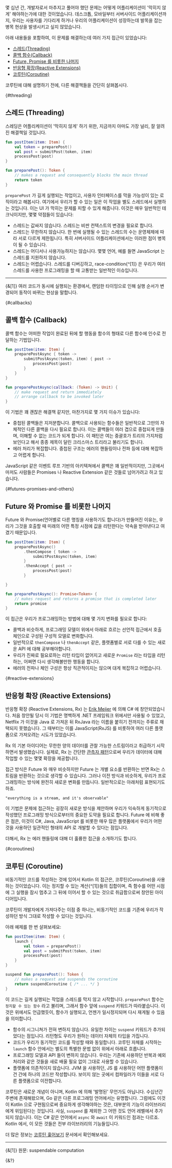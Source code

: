 몇 십년 간, 개발자로서 마추지고 풀어야 했던 문제는 어떻게 어플리케이션이 '막히지 않게' 해야하는가에 대한 것이었습니다.
데스크톱, 모바일부터 서버사이드 어플리케이션까지, 우리는 사용자를 기다리게 하거나 우리의 어플리케이션이 성장하는데 발목을 잡는 병목 현상을 발생시키고 싶지 않았습니다.

아래 내용들을 포함하여, 이 문제를 해결하는데 여러 가지 접근이 있었습니다:

- [스레드(Threading)](#스레드-Threading)
- [콜백 함수(Callback)](#콜백-함수-Callback)
- [Future, Promise 를 비롯한 나머지](#Future-와-Promise-를-비롯한-나머지)
- [반응형 확장(Reactive Extensions)](#반응형-확장-Reactive-Extensions)
- [코루틴(Coroutine)](#코루틴-Coroutine)

코루틴에 대해 설명하기 전에, 다른 해결책들을 간단히 살펴봅시다.

{#threading}
## 스레드 (Threading)
스레딩은 어플리케이션이 '막히지 않게' 하기 위한, 지금까지 아마도 가장 널리, 잘 알려진 해결책일 것입니다.

```kotlin
fun postItem(item: Item) {
    val token = preparePost()
    val post = submitPost(token, item)
    processPost(post)
}

fun preparePost(): Token {
    // makes a request and consequently blocks the main thread
    return token
}
```

`preparePost` 가 길게 실행되는 작업이고, 사용자 인터페이스를 막을 가능성이 있는 로직이라고 해봅시다. 
여기에서 우리가 할 수 있는 일은 이 작업을 별도 스레드에서 실행하는 것입니다.
이는 UI 가 막히는 문제를 피할 수 있게 해줍니다. 
이것은 매우 일반적인 테크닉이지만, 몇몇 약점들이 있습니다:

- 스레드는 값싸지 않습니다. 스레드는 비싼 컨텍스트의 변경을 필요로 합니다.
- 스레드는 무한하지 않습니다. 한 번에 실행될 수 있는 스레드의 수는 운영체제에 따라 서로 다르게 제한됩니다. 특히 서버사이드 어플리케이션에서는 이러한 점이 병목이 될 수 있습니다.
- 스레드는 어디서나 사용가능하지는 않습니다. 몇몇 언어, 예를 들면 JavaScript 는 스레드를 지원하지 않습니다.
- 스레드는 어렵습니다. 스레드를 디버깅하고, race-condition{^[1]} 은 우리가 여러 스레드를 사용한 프로그래밍을 할 때 고통받는 일반적인 이슈입니다.

---
{&[1]} 여러 코드가 동시에 실행되는 환경에서, 랜덤한 타이밍으로 인해 실행 순서가 변경되어 동작이 바뀌는 현상을 말합니다.

{#callbacks}
## 콜백 함수 (Callback)

콜백 함수는 어떠한 작업이 완료된 뒤에 할 행동을 함수의 형태로 다른 함수에 인수로 전달하는 기법입니다.

```kotlin
fun postItem(item: Item) {
    preparePostAsync { token ->
        submitPostAsync(token, item) { post ->
            processPost(post)
        }
    }
}

fun preparePostAsync(callback: (Token) -> Unit) {
    // make request and return immediately
    // arrange callback to be invoked later
}
```

이 기법은 꽤 괜찮은 해결책 같지만, 마찬가지로 몇 가지 이슈가 있습니다:

- 중첩된 콜백들은 지저분합니다. 콜백으로 사용되는 함수들은 일반적으로 그만의 자체적인 다른 콜백을 다시 필요로 합니다.
  이는 콜백들이 여러 겹으로 중첩되게 만들며, 이해할 수 없는 코드가 되게 합니다.
  이 패턴은 여는 중괄호가 트리의 가지처럼 보인다고 해서 종종 제목이 달린 크리스마스 트리라고 불리기도 합니다.
- 에러 처리가 복잡합니다. 중첩된 구조는 에러의 핸들링이나 전파 등에 대해 복잡하고 어렵게 합니다.

JavaScript 같은 이벤트 루프 기반의 아키텍쳐에서 콜백은 꽤 일반적이지만, 그곳에서 마저도 사람들은 Promises 나 Reactive Extension 같은 것들로 넘어가려고 하고 있습니다.  

{#futures-promises-and-others}
## Future 와 Promise 를 비롯한 나머지

Future 와 Promise(언어별로 다른 명칭을 사용하기도 합니다)가 만들어진 이유는, 우리가 그것을 호출할 때 미래의 어떤 특정 시점에 값을 리턴한다는 약속을 받아낸다고 여겼기 때문입니다.
```kotlin
fun postItem(item: Item) {
    preparePostAsync()
        .thenCompose { token ->
            submitPostAsync(token, item)
        }
        .thenAccept { post ->
            processPost(post)
        }

}

fun preparePostAsync(): Promise<Token> {
    // makes request and returns a promise that is completed later
    return promise
}
```

이 접근은 우리가 프로그래밍하는 방법에 대해 몇 가지 변화를 필요로 합니다:

- 콜백과 비슷하게, 프로그래밍 모델이 위에서 아래로 흐르는 선언적 접근에서 호출 체인으로 구성된 구성적 모델로 변화합니다.
- 일반적으로 `thenCompose` 나 `thenAccept` 같은, 플랫폼별로 서로 다를 수 있는 새로운 API 에 대해 공부해야합니다.
- 우리가 진짜로 필요로하는 리턴 타입이 없어지고 새로운 `Promise` 라는 타입을 리턴하는, 어쩌면 다시 생각해볼만한 행동을 합니다.
- 에러의 전파나 체인 구성은 항상 직관적이지는 않으며 대게 복잡하고 어렵습니다.

{#reactive-extensions}
## 반응형 확장 (Reactive Extensions)
반응형 확장 (Reactive Extensions, Rx) 는 [Erik Meijer](https://en.wikipedia.org/wiki/Erik_Meijer_(computer_scientist)) 에 의해 C# 에 창안되었습니다.
처음 창안될 당시 이 기법은 명백하게 .NET 프레임워크 위에서만 사용될 수 있었고, Netflix 가 이것을 Java 로 가져온 뒤 RxJava 라는 이름을 붙히기 전까지는 주류로 채택되지 못했습니다.
그 때부터는 이를 JavaScript(RxJS) 를 비롯하여 여러 다른 플랫폼으로 가져오려는 시도가 있었습니다.

Rx 의 기본 아이디어는 무한한 양의 데이터를 관찰 가능한 스트림이라고 취급하기 시작하면서 발생했습니다. 
실제로, Rx 는 간단한 [관측자 패턴](https://en.wikipedia.org/wiki/Observer_pattern)으로써 우리가 데이터에 대해 작업할 수 있는 몇몇 확장을 제공합니다.

접근 방식은 Future 와 매우 비슷하지만 Future 는 개별 요소를 반환하는 반면 Rx는 스트림을 반환하는 것으로 생각할 수 있습니다.
그러나 이전 방식과 비슷하게, 우리가 프로그래밍하는 방식에 완전히 새로운 변화를 만듭니다. 일반적으로는 아래처럼 표현되기도 하죠.

`"everything is a stream, and it's observable"`

이 기법은 문제에 접근하는 굉장히 새로운 방식을 제안하며 우리가 익숙하게 동기적으로 작성했던 프로그래밍 방식으로부터의 중요한 도약을 필요로 합니다.
Future 에 비해 좋은 점은, 이것이 C#, Java, JavaScript 를 비롯한 매우 많은 플랫폼에서 우리가 어떤 것을 사용하던 일관적인 형태의 API 로 개발할 수 있다는 점입니다.

더해서, Rx 는 에러 핸들링에 대해 더 훌륭한 접근을 소개하기도 합니다.

{#coroutines}
## 코루틴 (Coroutine)
비동기적인 코드를 작성하는 것에 있어서 Kotlin 의 접근은, 코루틴(Coroutine)을 사용하는 것이었습니다. 
이는 정지할 수 있는 계산{^[1]}들의 집합이며, 즉 함수를 어떤 시점에 그 실행을 잠시 멈추고 그 뒤에 이어서 할 수 있는 것으로 취급함으로써 창안된 아이디어입니다.

코루틴이 개발자에게 가져다주는 이점 중 하나는, 비동기적인 코드를 기존에 우리가 작성하던 방식 그대로 작성할 수 있다는 것입니다.

아래 예제를 한 번 살펴보세요:

```kotlin
fun postItem(item: Item) {
    launch {
        val token = preparePost()
        val post = submitPost(token, item)
        processPost(post)
    }
}

suspend fun preparePost(): Token {
    // makes a request and suspends the coroutine
    return suspendCoroutine { /* ... */ }
}
```

이 코드는 길게 실행되는 작업을 스레드를 막지 않고 시작합니다. `preparePost` 함수는 `정지할 수 있는 함수` 라고 불리며, 그래서 함수 앞에 `suspend` 키워드가 따라붙습니다.
이것은 위에서도 언급했듯이, 함수가 실행되고, 언젠가 일시정지되며 다시 재게될 수 있음을 의미합니다.

- 함수의 시그니쳐가 전혀 변하지 않습니다. 유일한 차이는 `suspend` 키워드가 추가되었다는 점입니다. 리턴형도 우리가 원하는 데이터 자체의 타입을 가집니다.
- 코드가 우리가 동기적인 코드를 작성할 때와 동일합니다. 코루틴 자체를 시작하는 `launch` 함수 안에서는 별도의 특별한 문법 없이 위에서 아래로 흐릅니다.
- 프로그래밍 모델과 API 들이 변하지 않습니다. 우리는 기존에 사용하던 반복과 예외 처리와 같은 것들을 새로 배울 필요 없이 그대로 사용할 수 있습니다.
- 플랫폼에 의존적이지 않습니다. JVM 을 사용하던, JS 를 사용하던 어떤 플랫폼이건 간에 하나의 코드만 작성합니다. 보이지 않는 곳에서 컴파일러가 이들을 서로 다른 플랫폼으로 이전합니다.

코루틴은 새로운 개념이 아니며, Kotlin 에 의해 '발명된' 무언가도 아닙니다. 수십년간 주변에 존재해왔으며, Go 같은 다른 프로그래밍 언어에서는 유명합니다. 
그럼에도 이것이 Kotlin 으로 구현됨으로써 중요하게 생각해야하는 것은, 대부분의 기능이 라이브러리에게 위임된다는 것입니다. 
사실, `suspend` 를 제외한 그 어떤 것도 언어 레벨에서 추가되지 않습니다. 이는 C# 같은 언어에서 `async` 와 `await` 이 키워드인 점과는 다르죠.
Kotlin 에서, 이 모든 것들은 전부 라이브러리의 기능들입니다.

더 많은 정보는 [코루틴 훑어보기](/docs/coroutines-overview.md) 문서에서 확인해보세요.

---
{&[1]} 원문: suspendable computation


{&?}
